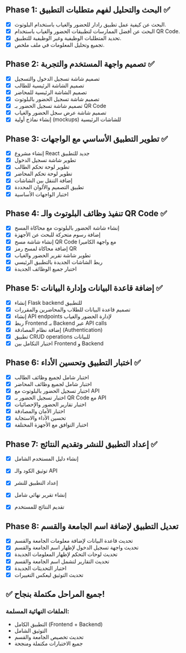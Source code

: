 ## Phase 1: البحث والتحليل لفهم متطلبات التطبيق ✅
- [x] البحث عن كيفية عمل تطبيق رادار للحضور والغياب باستخدام البلوتوث.
- [x] البحث عن أفضل الممارسات لتطبيقات الحضور والغياب باستخدام QR Code.
- [x] تحديد المتطلبات الوظيفية وغير الوظيفية للتطبيق.
- [x] تجميع وتحليل المعلومات في ملف ملخص.

## Phase 2: تصميم واجهة المستخدم والتجربة ✅
- [x] تصميم شاشة تسجيل الدخول والتسجيل
- [x] تصميم الشاشة الرئيسية للطالب
- [x] تصميم الشاشة الرئيسية للمحاضر
- [x] تصميم شاشة تسجيل الحضور بالبلوتوث
- [x] تصميم شاشة تسجيل الحضور بـ QR Code
- [x] تصميم شاشة عرض سجل الحضور والغياب
- [x] إنشاء نماذج أولية (mockups) للشاشات الرئيسية
## Phase 3: تطوير التطبيق الأساسي مع الواجهات ✅
- [x] إنشاء مشروع React جديد للتطبيق
- [x] تطوير شاشة تسجيل الدخول
- [x] تطوير لوحة تحكم الطالب
- [x] تطوير لوحة تحكم المحاضر
- [x] إضافة التنقل بين الشاشات
- [x] تطبيق التصميم والألوان المحددة
- [x] اختبار الواجهات الأساسية
## Phase 4: تنفيذ وظائف البلوتوث والـ QR Code ✅
- [x] إنشاء شاشة الحضور بالبلوتوث مع محاكاة المسح
- [x] إضافة رسوم متحركة للبحث عن الأجهزة
- [x] إنشاء شاشة مسح QR Code مع واجهة الكاميرا
- [x] إضافة محاكاة لمسح رمز QR
- [x] تطوير شاشة تقرير الحضور والغياب
- [x] ربط الشاشات الجديدة بالتطبيق الرئيسي
- [x] اختبار جميع الوظائف الجديدة
## Phase 5: إضافة قاعدة البيانات وإدارة البيانات ✅
- [x] إنشاء Flask backend للتطبيق
- [x] تصميم قاعدة البيانات للطلاب والمحاضرين والمقررات
- [x] إنشاء API endpoints لإدارة الحضور والغياب
- [x] ربط Frontend بـ Backend عبر API calls
- [x] إضافة نظام المصادقة (Authentication)
- [x] تطبيق CRUD operations للبيانات
- [x] اختبار التكامل بين Frontend و Backend
## Phase 6: اختبار التطبيق وتحسين الأداء ✅
- [x] اختبار شامل لجميع وظائف الطالب
- [x] اختبار شامل لجميع وظائف المحاضر
- [x] اختبار تسجيل الحضور بالبلوتوث مع API
- [x] اختبار تسجيل الحضور بـ QR Code مع API
- [x] اختبار تقارير الحضور والإحصائيات
- [x] اختبار الأمان والمصادقة
- [x] تحسين الأداء والاستجابة
- [x] اختبار التوافق مع الأجهزة المختلفة
## Phase 7: إعداد التطبيق للنشر وتقديم النتائج ✅
- [x] إنشاء دليل المستخدم الشامل
- [x] توثيق الكود والـ API
- [x] إعداد التطبيق للنشر
- [x] إنشاء تقرير نهائي شامل
- [x] تقديم النتائج للمستخدم


## Phase 8: تعديل التطبيق لإضافة اسم الجامعة والقسم
- [x] تحديث قاعدة البيانات لإضافة معلومات الجامعة والقسم
- [x] تحديث واجهة تسجيل الدخول لإظهار اسم الجامعة والقسم
- [x] تحديث لوحات التحكم لإظهار المعلومات الجديدة
- [x] تحديث التقارير لتشمل اسم الجامعة والقسم
- [x] اختبار التحديثات الجديدة
- [x] تحديث التوثيق ليعكس التغييرات

## ✅ جميع المراحل مكتملة بنجاح!

### الملفات النهائية المسلمة:
- التطبيق الكامل (Frontend + Backend)
- التوثيق الشامل
- تحديث تخصيص الجامعة والقسم
- جميع الاختبارات مكتملة ومنجحة

